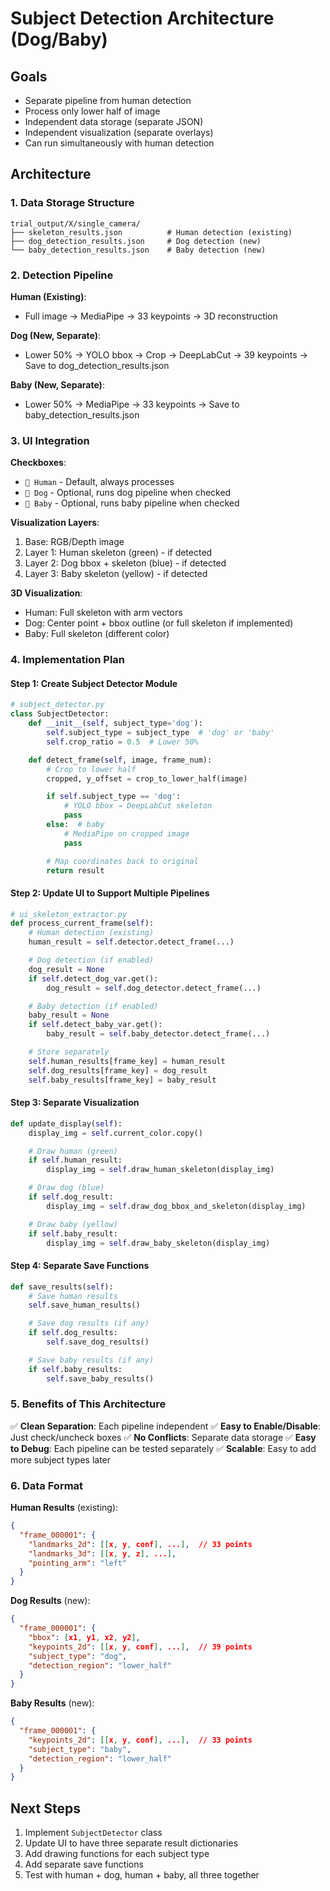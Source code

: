 # Subject Detection Architecture (Dog/Baby)

## Goals
- Separate pipeline from human detection
- Process only lower half of image
- Independent data storage (separate JSON)
- Independent visualization (separate overlays)
- Can run simultaneously with human detection

## Architecture

### 1. Data Storage Structure
```
trial_output/X/single_camera/
├── skeleton_results.json          # Human detection (existing)
├── dog_detection_results.json     # Dog detection (new)
└── baby_detection_results.json    # Baby detection (new)
```

### 2. Detection Pipeline

**Human (Existing)**:
- Full image → MediaPipe → 33 keypoints → 3D reconstruction

**Dog (New, Separate)**:
- Lower 50% → YOLO bbox → Crop → DeepLabCut → 39 keypoints → Save to dog_detection_results.json

**Baby (New, Separate)**:
- Lower 50% → MediaPipe → 33 keypoints → Save to baby_detection_results.json

### 3. UI Integration

**Checkboxes**:
- `👤 Human` - Default, always processes
- `🐶 Dog` - Optional, runs dog pipeline when checked
- `👶 Baby` - Optional, runs baby pipeline when checked

**Visualization Layers**:
1. Base: RGB/Depth image
2. Layer 1: Human skeleton (green) - if detected
3. Layer 2: Dog bbox + skeleton (blue) - if detected
4. Layer 3: Baby skeleton (yellow) - if detected

**3D Visualization**:
- Human: Full skeleton with arm vectors
- Dog: Center point + bbox outline (or full skeleton if implemented)
- Baby: Full skeleton (different color)

### 4. Implementation Plan

#### Step 1: Create Subject Detector Module
```python
# subject_detector.py
class SubjectDetector:
    def __init__(self, subject_type='dog'):
        self.subject_type = subject_type  # 'dog' or 'baby'
        self.crop_ratio = 0.5  # Lower 50%

    def detect_frame(self, image, frame_num):
        # Crop to lower half
        cropped, y_offset = crop_to_lower_half(image)

        if self.subject_type == 'dog':
            # YOLO bbox → DeepLabCut skeleton
            pass
        else:  # baby
            # MediaPipe on cropped image
            pass

        # Map coordinates back to original
        return result
```

#### Step 2: Update UI to Support Multiple Pipelines
```python
# ui_skeleton_extractor.py
def process_current_frame(self):
    # Human detection (existing)
    human_result = self.detector.detect_frame(...)

    # Dog detection (if enabled)
    dog_result = None
    if self.detect_dog_var.get():
        dog_result = self.dog_detector.detect_frame(...)

    # Baby detection (if enabled)
    baby_result = None
    if self.detect_baby_var.get():
        baby_result = self.baby_detector.detect_frame(...)

    # Store separately
    self.human_results[frame_key] = human_result
    self.dog_results[frame_key] = dog_result
    self.baby_results[frame_key] = baby_result
```

#### Step 3: Separate Visualization
```python
def update_display(self):
    display_img = self.current_color.copy()

    # Draw human (green)
    if self.human_result:
        display_img = self.draw_human_skeleton(display_img)

    # Draw dog (blue)
    if self.dog_result:
        display_img = self.draw_dog_bbox_and_skeleton(display_img)

    # Draw baby (yellow)
    if self.baby_result:
        display_img = self.draw_baby_skeleton(display_img)
```

#### Step 4: Separate Save Functions
```python
def save_results(self):
    # Save human results
    self.save_human_results()

    # Save dog results (if any)
    if self.dog_results:
        self.save_dog_results()

    # Save baby results (if any)
    if self.baby_results:
        self.save_baby_results()
```

### 5. Benefits of This Architecture

✅ **Clean Separation**: Each pipeline independent
✅ **Easy to Enable/Disable**: Just check/uncheck boxes
✅ **No Conflicts**: Separate data storage
✅ **Easy to Debug**: Each pipeline can be tested separately
✅ **Scalable**: Easy to add more subject types later

### 6. Data Format

**Human Results** (existing):
```json
{
  "frame_000001": {
    "landmarks_2d": [[x, y, conf], ...],  // 33 points
    "landmarks_3d": [[x, y, z], ...],
    "pointing_arm": "left"
  }
}
```

**Dog Results** (new):
```json
{
  "frame_000001": {
    "bbox": [x1, y1, x2, y2],
    "keypoints_2d": [[x, y, conf], ...],  // 39 points
    "subject_type": "dog",
    "detection_region": "lower_half"
  }
}
```

**Baby Results** (new):
```json
{
  "frame_000001": {
    "keypoints_2d": [[x, y, conf], ...],  // 33 points
    "subject_type": "baby",
    "detection_region": "lower_half"
  }
}
```

## Next Steps

1. Implement `SubjectDetector` class
2. Update UI to have three separate result dictionaries
3. Add drawing functions for each subject type
4. Add separate save functions
5. Test with human + dog, human + baby, all three together
